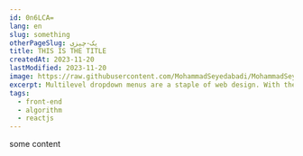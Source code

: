 ```yaml
---
id: 0n6LCA=
lang: en
slug: something
otherPageSlug: یک-چیزی
title: THIS IS THE TITLE
createdAt: 2023-11-20
lastModified: 2023-11-20
image: https://raw.githubusercontent.com/MohammadSeyedabadi/MohammadSeyedabadi.com/refs/heads/master/public/images/posts/how-to-create-a-multilevel-dropdown-menu-in-react/how-to-create-a-multilevel-dropdown-menu-in-react.png
excerpt: Multilevel dropdown menus are a staple of web design. With the ability to provide multiple options to select from, they make navigation bars dynamic and organized.
tags:
  - front-end
  - algorithm
  - reactjs
---
```



some content
